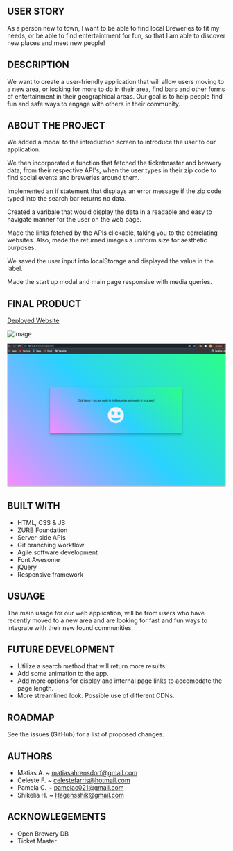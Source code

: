 ## USER STORY

As a person new to town, I want to be able to find local Breweries to fit my needs, or be able to find entertaintment for fun, so that I am able to discover new places and meet new people!

## DESCRIPTION

We want to create a user-friendly application that will allow users moving to a new area, or looking for more to do in their area, find bars and other forms of entertainment in their geographical areas. Our goal is to help people find fun and safe ways to engage with others in their community.

## ABOUT THE PROJECT

We added a modal to the introduction screen to introduce the user to our application.

We then incorporated a function that fetched the ticketmaster and brewery data, from their respective API's, when the user types in their zip code to find social events and breweries around them.

Implemented an if statement that displays an error message if the zip code typed into the search bar returns no data.

Created a varibale that would display the data in a readable and easy to navigate manner for the user on the web page.

Made the links fetched by the APIs clickable, taking you to the correlating websites. Also, made the returned images a uniform size for aesthetic purposes.

We saved the user input into localStorage and displayed the value in the label.

Made the start up modal and main page responsive with media queries.



## FINAL PRODUCT

[Deployed Website](https://shagens.github.io/New-To-Town/)

![image](https://user-images.githubusercontent.com/87335354/133401571-f71d2711-7e7a-45fe-affd-ff7c5d37fefc.png)

![image](SS.png)

## BUILT WITH

- HTML, CSS & JS
- ZURB Foundation
- Server-side APIs
- Git branching workflow
- Agile software development
- Font Awesome
- jQuery
- Responsive framework

## USUAGE

The main usage for our web application, will be from users who have recently moved to a new area and are looking for fast and fun ways to integrate with their new found communities.

## FUTURE DEVELOPMENT

- Utilize a search method that will return more results.
- Add some animation to the app.
- Add more options for display and internal page links to accomodate the page length.
- More streamlined look. Possible use of different CDNs.


## ROADMAP

See the issues (GitHub) for a list of proposed changes.

## AUTHORS

- Matias A. ~ matiasahrensdorf@gmail.com
- Celeste F. ~ celestefarris@hotmail.com
- Pamela C. ~ pamelac021@gmail.com
- Shikelia H. ~ Hagensshik@gmail.com

## ACKNOWLEGEMENTS

- Open Brewery DB
- Ticket Master
